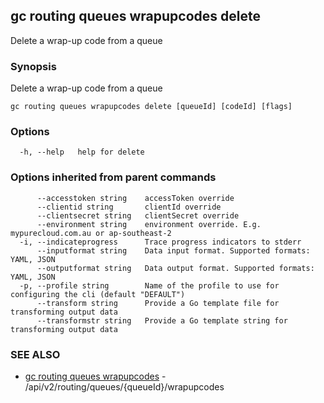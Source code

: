 ## gc routing queues wrapupcodes delete

Delete a wrap-up code from a queue

### Synopsis

Delete a wrap-up code from a queue

```
gc routing queues wrapupcodes delete [queueId] [codeId] [flags]
```

### Options

```
  -h, --help   help for delete
```

### Options inherited from parent commands

```
      --accesstoken string    accessToken override
      --clientid string       clientId override
      --clientsecret string   clientSecret override
      --environment string    environment override. E.g. mypurecloud.com.au or ap-southeast-2
  -i, --indicateprogress      Trace progress indicators to stderr
      --inputformat string    Data input format. Supported formats: YAML, JSON
      --outputformat string   Data output format. Supported formats: YAML, JSON
  -p, --profile string        Name of the profile to use for configuring the cli (default "DEFAULT")
      --transform string      Provide a Go template file for transforming output data
      --transformstr string   Provide a Go template string for transforming output data
```

### SEE ALSO

* [gc routing queues wrapupcodes](gc_routing_queues_wrapupcodes.html)	 - /api/v2/routing/queues/{queueId}/wrapupcodes


